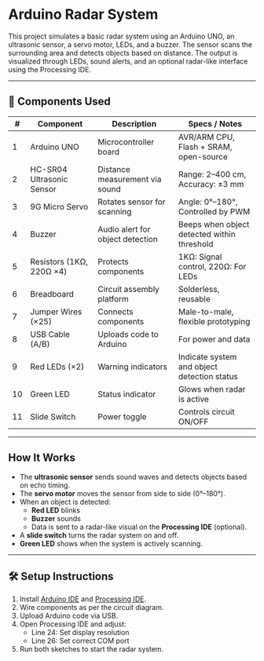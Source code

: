 # Arduino Radar System

This project simulates a basic radar system using an Arduino UNO, an ultrasonic sensor, a servo motor, LEDs, and a buzzer. The sensor scans the surrounding area and detects objects based on distance. The output is visualized through LEDs, sound alerts, and an optional radar-like interface using the Processing IDE.

---

## 🔧 Components Used

| # | Component                  | Description                         | Specs / Notes                                 |
|---|----------------------------|-------------------------------------|------------------------------------------------|
| 1 | Arduino UNO               | Microcontroller board               | AVR/ARM CPU, Flash + SRAM, open-source        |
| 2 | HC-SR04 Ultrasonic Sensor | Distance measurement via sound      | Range: 2–400 cm, Accuracy: ±3 mm              |
| 3 | 9G Micro Servo            | Rotates sensor for scanning         | Angle: 0°–180°, Controlled by PWM             |
| 4 | Buzzer                    | Audio alert for object detection    | Beeps when object detected within threshold   |
| 5 | Resistors (1KΩ, 220Ω ×4)  | Protects components                 | 1KΩ: Signal control, 220Ω: For LEDs           |
| 6 | Breadboard                | Circuit assembly platform           | Solderless, reusable                          |
| 7 | Jumper Wires (×25)        | Connects components                 | Male-to-male, flexible prototyping            |
| 8 | USB Cable (A/B)           | Uploads code to Arduino             | For power and data                             |
| 9 | Red LEDs (×2)             | Warning indicators                  | Indicate system and object detection status   |
| 10| Green LED                 | Status indicator                    | Glows when radar is active                    |
| 11| Slide Switch              | Power toggle                        | Controls circuit ON/OFF                       |

---

##  How It Works

- The **ultrasonic sensor** sends sound waves and detects objects based on echo timing.
- The **servo motor** moves the sensor from side to side (0°–180°).
- When an object is detected:
  - **Red LED** blinks
  - **Buzzer** sounds
  - Data is sent to a radar-like visual on the **Processing IDE** (optional).
- A **slide switch** turns the radar system on and off.
- **Green LED** shows when the system is actively scanning.

---

## 🛠️ Setup Instructions

1. Install [Arduino IDE](https://www.arduino.cc/en/software) and [Processing IDE](https://processing.org/download).
2. Wire components as per the circuit diagram.
3. Upload Arduino code via USB.
4. Open Processing IDE and adjust:
   - Line 24: Set display resolution
   - Line 26: Set correct COM port
5. Run both sketches to start the radar system.
